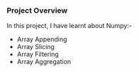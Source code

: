 ### Project Overview

 In this project, I have learnt about Numpy:-
* Array Appending
* Array Slicing
* Array Filtering
* Array Aggregation


